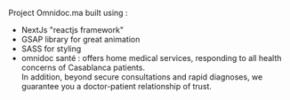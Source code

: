 Project Omnidoc.ma
built using :

- NextJs "reactjs framework"
- GSAP library for great animation
- SASS for styling
- omnidoc santé :
  offers home medical services, responding to all health concerns of Casablanca patients.
  <br/>
  In addition, beyond secure consultations and rapid diagnoses, we guarantee you a doctor-patient relationship of trust.